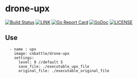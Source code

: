 # drone-upx

[![Build Status](https://cloud.drone.io/api/badges/cnbattle/drone-upx/status.svg)](https://cloud.drone.io/cnbattle/drone-upx)
[![LINK](https://img.shields.io/badge/link-Github-%23FF4D5B.svg?style=flat-square)](https://github.com/cnbattle/drone-upx) 
[![Go Report Card](https://goreportcard.com/badge/github.com/cnbattle/drone-upx)](https://goreportcard.com/report/github.com/cnbattle/drone-upx)
[![GoDoc](https://godoc.org/github.com/cnbattle/drone-upx?status.svg)](https://godoc.org/github.com/cnbattle/drone-upx)
[![LICENSE](https://img.shields.io/badge/license-Anti%20996-blue.svg?style=flat-square)](https://github.com/996icu/996.ICU/blob/master/LICENSE)

## Use
```
  - name : upx
    image: cnbattle/drone-upx
    settings:
      level: 9 //default 5
      save_file: ./executable_upx_file
      original_file: ./executable_original_file
```